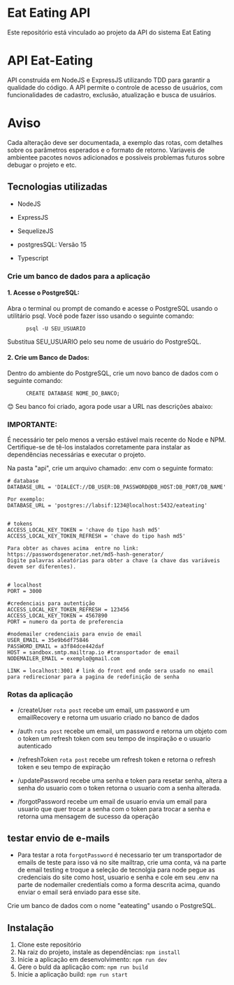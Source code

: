 # Eat Eating API

Este repositório está vinculado ao projeto da API do sistema Eat Eating

# API Eat-Eating

API construída em NodeJS e ExpressJS utilizando TDD para garantir a qualidade do código. A API permite o controle de acesso de usuários, com funcionalidades de cadastro, exclusão, atualização e busca de usuários.

# Aviso

Cada alteração deve ser documentada, a exemplo das rotas, com detalhes sobre os parâmetros esperados e o formato de retorno. Variaveis de ambientee pacotes novos adicionados e possiveis problemas futuros sobre debugar o projeto e etc.

## Tecnologias utilizadas

- <p>NodeJS</p>
- <p>ExpressJS</p>
- <p>SequelizeJS</p>
- <p>postgresSQL: Versão 15</p>
- <p>Typescript</p>


### Crie um banco de dados para a aplicação
#### 1. Acesse o PostgreSQL:
  Abra o terminal ou prompt de comando e acesse o PostgreSQL usando o utilitário psql. Você pode fazer isso usando o seguinte comando:
``` 
      psql -U SEU_USUARIO
```
Substitua SEU_USUARIO pelo seu nome de usuário do PostgreSQL.

#### 2. Crie um Banco de Dados:
  Dentro do ambiente do PostgreSQL, crie um novo banco de dados com o seguinte comando:
``` 
      CREATE DATABASE NOME_DO_BANCO;
```
😊 Seu banco foi criado, agora pode usar a URL nas descrições abaixo:

### IMPORTANTE: 
É necessário ter pelo menos a versão estável mais recente do Node e NPM. Certifique-se de tê-los instalados corretamente para instalar as dependências necessárias e executar o projeto.

Na pasta "api", crie um arquivo chamado: .env com o seguinte formato:

```
# database
DATABASE_URL = 'DIALECT://DB_USER:DB_PASSWORD@DB_HOST:DB_PORT/DB_NAME'

Por exemplo:
DATABASE_URL = 'postgres://labsif:1234@localhost:5432/eateating'


# tokens
ACCESS_LOCAL_KEY_TOKEN = 'chave do tipo hash md5'
ACCESS_LOCAL_KEY_TOKEN_REFRESH = 'chave do tipo hash md5'

Para obter as chaves acima  entre no link: https://passwordsgenerator.net/md5-hash-generator/
Digite palavras aleatórias para obter a chave (a chave das variáveis devem ser diferentes).


# localhost
PORT = 3000

#credenciais para autentição
ACCESS_LOCAL_KEY_TOKEN_REFRESH = 123456
ACCESS_LOCAL_KEY_TOKEN = 4567890
PORT = numero da porta de preferencia 

#nodemailer credenciais para envio de email
USER_EMAIL = 35e9b6df75846
PASSWORD_EMAIL = a3f84dce442daf
HOST = sandbox.smtp.mailtrap.io #transportador de email
NODEMAILER_EMAIL = exemplo@gmail.com

LINK = localhost:3001 # link do front end onde sera usado no email para redirecionar para a pagina de redefinição de senha
```


### Rotas da aplicação

- /createUser `rota post` recebe um email, um password e um emailRecovery e retorna um usuario criado no banco de dados
- /auth `rota post` recebe um email, um password e retorna um objeto com o token um refresh token com seu tempo de inspiração e o usuario autenticado
- /refreshToken `rota post` recebe um refresh token e retorna o refresh token e seu tempo de expiração

- /updatePassword recebe uma senha e token para resetar senha, altera a senha do usuario com o token retorna o usuario com a senha alterada.

- /forgotPassword recebe um email de usuario envia um email para usuario que quer trocar a senha com o token para trocar a senha e retorna uma mensagem de sucesso da operação 


## testar envio de e-mails

- Para testar a rota `forgotPassword` é necessario ter um transportador de emails de teste para isso vá no site mailtrap, crie uma conta, vá na parte de email testing e troque a seleção de tecnolgia para node pegue as credenciais do site como host, usuario e senha e cole em seu .env na parte de nodemailer credentials como a forma descrita acima, quando enviar o email será enviado para esse site.

Crie um banco de dados com o nome "eateating" usando o PostgreSQL.

## Instalação

1. Clone este repositório
2. Na raiz do projeto, instale as dependências: `npm install`
3. Inicie a aplicação em desenvolvimento: `npm run dev`
4. Gere o buld da aplicação com: `npm run build`
5. Inicie a aplicação build: `npm run start`
